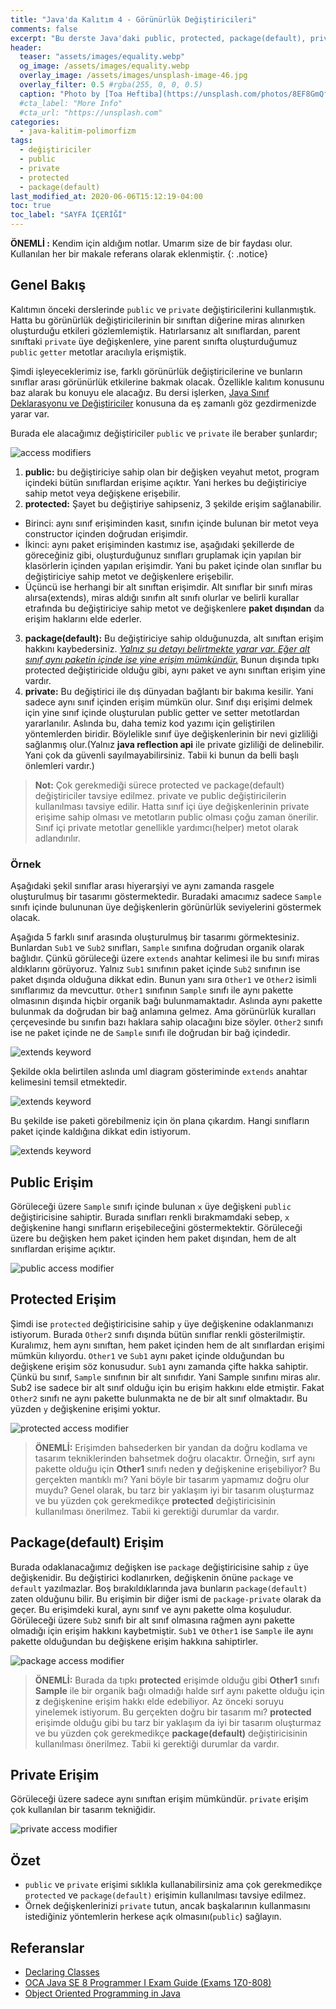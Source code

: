 ```yaml
---
title: "Java'da Kalıtım 4 - Görünürlük Değiştiricileri"
comments: false
excerpt: "Bu derste Java'daki public, protected, package(default), private değiştirici işaretlerini ele alacağız. Bu değiştiricilerin, java'da görünürlüğü nasıl etkilediği hakkında fikir sahibi olacaksınız"
header:
  teaser: "assets/images/equality.webp"
  og_image: /assets/images/equality.webp
  overlay_image: /assets/images/unsplash-image-46.jpg
  overlay_filter: 0.5 #rgba(255, 0, 0, 0.5)
  caption: "Photo by [Toa Heftiba](https://unsplash.com/photos/8EF8GmQfGlg) on Unsplash"
  #cta_label: "More Info"
  #cta_url: "https://unsplash.com"
categories:
  - java-kalitim-polimorfizm
tags:
  - değiştiriciler
  - public
  - private
  - protected
  - package(default)
last_modified_at: 2020-06-06T15:12:19-04:00
toc: true
toc_label: "SAYFA İÇERİĞİ"
---
```


**ÖNEMLİ :** Kendim için aldığım notlar. Umarım size de bir faydası olur. Kullanılan her bir makale referans olarak eklenmiştir.
{: .notice}

## Genel Bakış

Kalıtımın önceki derslerinde ``public`` ve ``private`` değiştiricilerini kullanmıştık. Hatta bu görünürlük değiştiricilerinin bir sınıftan diğerine miras alınırken oluşturduğu etkileri gözlemlemiştik. Hatırlarsanız alt sınıflardan, parent sınıftaki ``private`` üye değişkenlere, yine parent sınıfta oluşturduğumuz ``public`` ``getter`` metotlar aracılıyla erişmiştik.

Şimdi işleyeceklerimiz ise, farklı görünürlük değiştiricilerine ve bunların sınıflar arası görünürlük etkilerine bakmak olacak. Özellikle kalıtım konusunu baz alarak bu konuyu ele alacağız. Bu dersi işlerken, [Java Sınıf Deklarasyonu ve Değiştiriciler](/java/Java-class-access/) konusuna da eş zamanlı göz gezdirmenizde yarar var.

Burada ele alacağımız değiştiriciler ``public`` ve ``private`` ile beraber şunlardır;

<img src="{{ site.url }}{{ site.baseurl }}/assets/images/2020-06-23-Java-inheritance4/access.png" alt="access modifiers">


1. **public:** bu değiştiriciye sahip olan bir değişken veyahut metot, program içindeki bütün sınıflardan erişime açıktır. Yani herkes bu değiştiriciye sahip metot veya değişkene erişebilir.
2. **protected:** Şayet bu değiştiriye sahipseniz, 3 şekilde erişim sağlanabilir.
  * Birinci: aynı sınıf erişiminden kasıt, sınıfın içinde bulunan bir metot veya constructor içinden doğrudan erişimdir.
  * İkinci: aynı paket erişiminden kastımız ise, aşağıdaki şekillerde de göreceğiniz gibi, oluşturduğunuz sınıfları gruplamak için yapılan bir klasörlerin içinden yapılan erişimdir. Yani bu paket içinde olan sınıflar bu değiştiriciye sahip metot ve değişkenlere erişebilir.
  * Üçüncü ise herhangi bir alt sınıftan erişimdir. Alt sınıflar bir sınıfı miras alırsa(extends), miras aldığı sınıfın alt sınıfı olurlar ve belirli kurallar etrafında bu değiştiriciye sahip metot ve değişkenlere **paket dışından** da erişim haklarını elde ederler.
3. **package(default):** Bu değiştiriciye sahip olduğunuzda, alt sınıftan erişim hakkını kaybedersiniz. <u><i>Yalnız şu detayı belirtmekte yarar var. Eğer alt sınıf aynı paketin içinde ise yine erişim mümkündür.</i></u> Bunun dışında tıpkı protected değiştiricide olduğu gibi, aynı paket ve aynı sınıftan erişim yine vardır.
4. **private:** Bu değiştirici ile dış dünyadan bağlantı bir bakıma kesilir. Yani sadece aynı sınıf içinden erişim mümkün olur. Sınıf dışı erişimi delmek için yine sınıf içinde oluşturulan public getter ve setter metotlardan yararlanılır. Aslında bu, daha temiz kod yazımı için geliştirilen yöntemlerden biridir. Böylelikle sınıf üye değişkenlerinin bir nevi gizliliği sağlanmış olur.(Yalnız **java reflection api** ile private gizliliği de delinebilir. Yani çok da güvenli sayılmayabilirsiniz. Tabii ki bunun da belli başlı önlemleri vardır.)

> **Not:** Çok gerekmediği sürece protected ve package(default) değiştiriciler tavsiye edilmez. private ve public değiştiricilerin kullanılması tavsiye edilir. Hatta sınıf içi üye değişkenlerinin private erişime sahip olması ve metotların public olması çoğu zaman önerilir. Sınıf içi private metotlar genellikle yardımcı(helper) metot olarak adlandırılır.


### Örnek

Aşağıdaki şekil sınıflar arası hiyerarşiyi ve aynı zamanda rasgele oluşturulmuş bir tasarımı göstermektedir. Buradaki amacımız sadece ``Sample`` sınıfı içinde bulununan üye değişkenlerin görünürlük seviyelerini göstermek olacak.

Aşağıda 5 farklı sınıf arasında oluşturulmuş bir tasarımı görmektesiniz. Bunlardan ``Sub1`` ve ``Sub2`` sınıfları, ``Sample`` sınıfına doğrudan organik olarak bağlıdır. Çünkü görüleceği üzere ``extends`` anahtar kelimesi ile bu sınıfı miras aldıklarını görüyoruz. Yalnız ``Sub1`` sınıfının paket içinde ``Sub2`` sınıfının ise paket dışında olduğuna dikkat edin. Bunun yanı sıra ``Other1`` ve ``Other2`` isimli sınıflarımız da mevcuttur. ``Other1`` sınıfının ``Sample`` sınıfı ile aynı pakette olmasının dışında hiçbir organik bağı bulunmamaktadır. Aslında aynı pakette bulunmak da doğrudan bir bağ anlamına gelmez. Ama görünürlük kuralları çerçevesinde bu sınıfın bazı haklara sahip olacağını bize söyler. ``Other2`` sınıfı ise ne paket içinde ne de ``Sample`` sınıfı ile doğrudan bir bağ içindedir.

<img src="{{ site.url }}{{ site.baseurl }}/assets/images/2020-06-23-Java-inheritance4/access1.png" alt="extends keyword">

Şekilde okla belirtilen aslında uml diagram gösteriminde ``extends`` anahtar kelimesini temsil etmektedir.

<img src="{{ site.url }}{{ site.baseurl }}/assets/images/2020-06-23-Java-inheritance4/access2.png" alt="extends keyword">

Bu şekilde ise paketi görebilmeniz için ön plana çıkardım. Hangi sınıfların paket içinde kaldığına dikkat edin istiyorum.

<img src="{{ site.url }}{{ site.baseurl }}/assets/images/2020-06-23-Java-inheritance4/access3.png" alt="extends keyword">

## Public Erişim

Görüleceği üzere ``Sample`` sınıfı içinde bulunan ``x`` üye değişkeni ``public`` değiştiricisine sahiptir. Burada sınıfları renkli bırakmamdaki sebep, ``x`` değişkenine hangi sınıfların erişebileceğini göstermektektir. Görüleceği üzere bu değişken hem paket içinden hem paket dışından, hem de alt sınıflardan erişime açıktır.

<img src="{{ site.url }}{{ site.baseurl }}/assets/images/2020-06-23-Java-inheritance4/public_access.png" alt="public access modifier">

## Protected Erişim

Şimdi ise ``protected`` değiştiricisine sahip ``y`` üye değişkenine odaklanmanızı istiyorum. Burada ``Other2`` sınıfı dışında bütün sınıflar renkli gösterilmiştir. Kuralımız, hem aynı sınıftan, hem paket içinden hem de alt sınıflardan erişimi mümkün kılıyordu. ``Other1`` ve ``Sub1`` aynı paket içinde olduğundan bu değişkene erişim söz konusudur. ``Sub1`` aynı zamanda çifte hakka sahiptir. Çünkü bu sınıf, ``Sample`` sınıfının bir alt sınıfıdır. Yani Sample sınıfını miras alır. Sub2 ise sadece bir alt sınıf olduğu için bu erişim hakkını elde etmiştir. Fakat ``Other2`` sınıfı ne aynı pakette bulunmakta ne de bir alt sınıf olmaktadır. Bu yüzden ``y`` değişkenine erişimi yoktur.


<img src="{{ site.url }}{{ site.baseurl }}/assets/images/2020-06-23-Java-inheritance4/protected_access.png" alt="protected access modifier">

> **ÖNEMLİ:** Erişimden bahsederken bir yandan da doğru kodlama ve tasarım tekniklerinden bahsetmek doğru olacaktır. Örneğin, sırf aynı pakette olduğu için **Other1** sınıfı neden **y** değişkenine erişebiliyor? Bu gerçekten mantıklı mı?  Yani böyle bir tasarım yapmamız doğru olur muydu? Genel olarak, bu tarz bir yaklaşım iyi bir tasarım oluşturmaz ve bu yüzden çok gerekmedikçe **protected** değiştiricisinin kullanılması önerilmez. Tabii ki gerektiği durumlar da vardır.


## Package(default) Erişim

Burada odaklanacağımız değişken ise ``package`` değiştiricisine sahip ``z`` üye değişkenidir. Bu değiştirici kodlanırken, değişkenin önüne ``package`` ve ``default`` yazılmazlar. Boş bırakıldıklarında java bunların ``package(default)`` zaten olduğunu bilir. Bu erişimin bir diğer ismi de ``package-private`` olarak da geçer. Bu erişimdeki kural, aynı sınıf ve aynı pakette olma koşuludur. Görüleceği üzere ``Sub2`` sınıfı bir alt sınıf olmasına rağmen aynı pakette olmadığı için erişim hakkını kaybetmiştir. ``Sub1`` ve ``Other1`` ise ``Sample`` ile aynı pakette olduğundan bu değişkene erişim hakkına sahiptirler.

<img src="{{ site.url }}{{ site.baseurl }}/assets/images/2020-06-23-Java-inheritance4/package_access.png" alt="package access modifier">

> **ÖNEMLİ:** Burada da tıpkı **protected** erişimde olduğu gibi **Other1** sınıfı **Sample** ile bir organik bağı olmadığı halde sırf aynı pakette olduğu için **z** değişkenine erişim hakkı elde edebiliyor. Az önceki soruyu yinelemek istiyorum. Bu gerçekten doğru bir tasarım mı? **protected** erişimde olduğu gibi bu tarz bir yaklaşım da iyi bir tasarım oluşturmaz ve bu yüzden çok gerekmedikçe **package(default)** değiştiricisinin kullanılması önerilmez. Tabii ki gerektiği durumlar da vardır.

## Private Erişim

Görüleceği üzere sadece aynı sınıftan erişim mümkündür. ``private`` erişim çok kullanılan bir tasarım tekniğidir.

<img src="{{ site.url }}{{ site.baseurl }}/assets/images/2020-06-23-Java-inheritance4/private_access.png" alt="private access modifier">

## Özet

* ``public`` ve ``private`` erişimi sıklıkla kullanabilirsiniz ama çok gerekmedikçe ``protected`` ve ``package(default)`` erişimin kullanılması tavsiye edilmez.
* Örnek değişkenlerinizi ``private`` tutun, ancak başkalarının kullanmasını istediğiniz yöntemlerin herkese açık olmasını(``public``) sağlayın.


## Referanslar
* [Declaring Classes](https://docs.oracle.com/javase/tutorial/java/javaOO/classdecl.html)
* [OCA Java SE 8 Programmer I Exam Guide (Exams 1Z0-808)](https://www.amazon.com/Java-Programmer-Guide-Exams-1Z0-808/dp/1260011399)
* [Object Oriented Programming in Java](https://www.coursera.org/learn/object-oriented-java?specialization=java-object-oriented)
